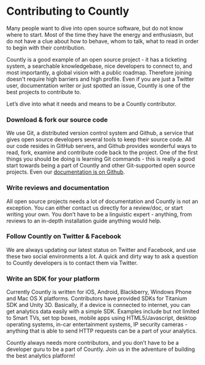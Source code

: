 # Contributing to Countly

Many people want to dive into open source software, but do not know where to start. 
Most of the time they have the energy and enthusiasm, but do not have a clue about how to behave, 
whom to talk, what to read in order to begin with their contribution.

Countly is a good example of an open source project - it has a ticketing system, 
a searchable knowledgebase, nice developers to connect to, and most importantly, 
a global vision with a public roadmap. Therefore joining doesn't require high barriers and 
high profile. Even if you are just a Twitter user, documentation writer or just spotted an issue, 
Countly is one of the best projects to contribute to.

Let’s dive into what it needs and means to be a Countly contributor.

### Download & fork our source code

We use Git, a distributed version control system and Github, a service that gives 
open source developers several tools to keep their source code. All our code resides in GitHub servers, 
and Github provides wonderful ways to read, fork, examine and contribute code back to the project. 
One of the first things you should be doing is learning Git commands - 
this is really a good start towards being a part of Countly and other Git-supported open source projects.
Even our [documentation is on Github](https://github.com/osoner/countly-documentation/).

### Write reviews and documentation

All open source projects needs a lot of documentation and Countly is not an exception. 
You can either contact us directly for a review/doc, or start writing your own. 
You don’t have to be a linguistic expert - anything, from reviews to an in-depth installation 
guide anything would help.

### Follow Countly on Twitter & Facebook

We are always updating our latest status on Twitter and Facebook, and use these two social environments 
a lot. A quick and dirty way to ask a question to Countly developers is to contact them via Twitter.

### Write an SDK for your platform

Currently Countly is written for iOS, Android, Blackberry, Windows Phone and Mac OS X platforms. 
Contributors have provided SDKs for Titanium SDK and Unity 3D. Basically, if a device is connected 
to internet, you can get analytics data easily with a simple SDK. Examples include but not limited 
to Smart TVs, set top boxes, mobile apps using HTML5/Javascript, desktop 
operating systems, in-car entertainment systems, IP security cameras - anything that is able to 
send HTTP requests can be a part of your analytics.

Countly always needs more contributors, and you don’t have to be a developer guru to 
be a part of Countly. Join us in the adventure of building the best analytics platform!

